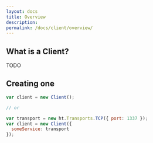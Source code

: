 ```yaml
---
layout: docs
title: Overview
description: 
permalink: /docs/client/overview/
---
```


## What is a Client?

TODO

## Creating one

```js
var client = new Client();

// or

var transport = new ht.Transports.TCP({ port: 1337 });
var client = new Client({
  someService: transport
});
```
